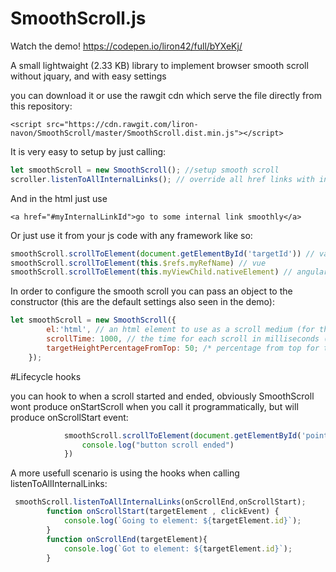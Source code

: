 # SmoothScroll.js

Watch the demo! 
https://codepen.io/liron42/full/bYXeKj/

A small lightwaight (2.33 KB) library to implement browser smooth scroll without jquary, and with easy settings

you can download it or use the rawgit cdn which serve the file directly from this repository:
```
<script src="https://cdn.rawgit.com/liron-navon/SmoothScroll/master/SmoothScroll.dist.min.js"></script>
```

It is very easy to setup by just calling:

```javascript
let smoothScroll = new SmoothScroll(); //setup smooth scroll
scroller.listenToAllInternalLinks(); // override all href links with internal id (#) to use smooth scroll
```

And in the html just use

```
<a href="#myInternalLinkId">go to some internal link smoothly</a>
```

Or just use it from your js code with any framework like so:

```javascript
smoothScroll.scrollToElement(document.getElementById('targetId')) // vanila
smoothScroll.scrollToElement(this.$refs.myRefName) // vue
smoothScroll.scrollToElement(this.myViewChild.nativeElement) // angular
```
In order to configure the smooth scroll you can pass an object to the constructor (this are the default settings also seen in the demo):

```javascript
let smoothScroll = new SmoothScroll({
        el:'html', // an html element to use as a scroll medium (for things like scrolling inside a div)
        scrollTime: 1000, // the time for each scroll in milliseconds (from current position to the target's position)
        targetHeightPercentageFromTop: 50; /* percentage from top for the element to be: 100 will make it scroll until the  element is at the bottom of the screen, and 50 will make it scroll until the element is at the center of the screen */
    });
```

#Lifecycle hooks

you can hook to when a scroll started and ended, obviously SmoothScroll wont produce onStartScroll when you call it programmatically, but will produce onScrollStart event:

```javascript
            smoothScroll.scrollToElement(document.getElementById('point'), function(){
                console.log("button scroll ended")
            })
```

A more usefull scenario is using the hooks when calling listenToAllInternalLinks:

```javascript
 smoothScroll.listenToAllInternalLinks(onScrollEnd,onScrollStart);
        function onScrollStart(targetElement , clickEvent) {
            console.log(`Going to element: ${targetElement.id}`);
        }
        function onScrollEnd(targetElement){
            console.log(`Got to element: ${targetElement.id}`);
        }
```


